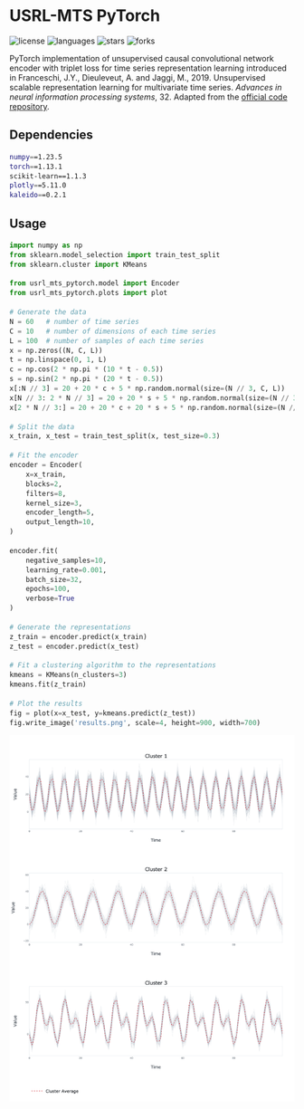 # USRL-MTS PyTorch

![license](https://img.shields.io/github/license/flaviagiammarino/usrl-mts-pytorch)
![languages](https://img.shields.io/github/languages/top/flaviagiammarino/usrl-mts-pytorch)
![stars](https://img.shields.io/github/stars/flaviagiammarino/usrl-mts-pytorch)
![forks](https://img.shields.io/github/forks/flaviagiammarino/usrl-mts-pytorch)

PyTorch implementation of unsupervised causal convolutional network encoder with triplet loss for time series representation 
learning introduced in Franceschi, J.Y., Dieuleveut, A. and Jaggi, M., 2019. Unsupervised scalable representation learning for 
multivariate time series. *Advances in neural information processing systems*, 32. 
Adapted from the [official code repository](https://github.com/White-Link/UnsupervisedScalableRepresentationLearningTimeSeries).

## Dependencies
```bash
numpy==1.23.5
torch==1.13.1
scikit-learn==1.1.3
plotly==5.11.0
kaleido==0.2.1
```
## Usage
```python
import numpy as np
from sklearn.model_selection import train_test_split
from sklearn.cluster import KMeans

from usrl_mts_pytorch.model import Encoder
from usrl_mts_pytorch.plots import plot

# Generate the data
N = 60   # number of time series
C = 10   # number of dimensions of each time series
L = 100  # number of samples of each time series
x = np.zeros((N, C, L))
t = np.linspace(0, 1, L)
c = np.cos(2 * np.pi * (10 * t - 0.5))
s = np.sin(2 * np.pi * (20 * t - 0.5))
x[:N // 3] = 20 + 20 * c + 5 * np.random.normal(size=(N // 3, C, L))
x[N // 3: 2 * N // 3] = 20 + 20 * s + 5 * np.random.normal(size=(N // 3, C, L))
x[2 * N // 3:] = 20 + 20 * c + 20 * s + 5 * np.random.normal(size=(N // 3, C, L))

# Split the data
x_train, x_test = train_test_split(x, test_size=0.3)

# Fit the encoder
encoder = Encoder(
    x=x_train,
    blocks=2,
    filters=8,
    kernel_size=3,
    encoder_length=5,
    output_length=10,
)

encoder.fit(
    negative_samples=10,
    learning_rate=0.001,
    batch_size=32,
    epochs=100,
    verbose=True
)

# Generate the representations
z_train = encoder.predict(x_train)
z_test = encoder.predict(x_test)

# Fit a clustering algorithm to the representations
kmeans = KMeans(n_clusters=3)
kmeans.fit(z_train)

# Plot the results
fig = plot(x=x_test, y=kmeans.predict(z_test))
fig.write_image('results.png', scale=4, height=900, width=700)
```
![results](example/results.png)
